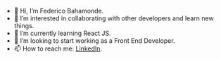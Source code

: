 - 👋 Hi, I’m Federico Bahamonde.
- 👀 I’m interested in collaborating with other developers and learn new things.
- 🌱 I’m currently learning React JS.
- 💞️ I’m looking to start working as a Front End Developer.
- 📫 How to reach me: <a href="www.linkedin.com/in/fedebaha">LinkedIn</a>.

<!---
FeDaBa/FeDaBa is a ✨ special ✨ repository because its `README.md` (this file) appears on your GitHub profile.
You can click the Preview link to take a look at your changes.
--->
